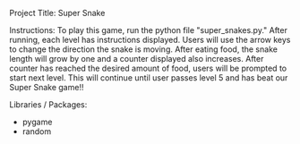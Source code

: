 Project Title: Super Snake

Instructions: 
To play this game, run the python file "super_snakes.py." After running, each level has instructions displayed. 
Users will use the arrow keys to change the direction the snake is moving. After eating food, the snake length will grow by 
one and a counter displayed also increases. After counter has reached the desired amount of food, users will be prompted to 
start next level. This will continue until user passes level 5 and has beat our Super Snake game!!

Libraries / Packages:
- pygame
- random